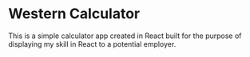 # Western Calculator
This is a simple calculator app created in React built for the purpose of displaying my skill in React to a potential employer.